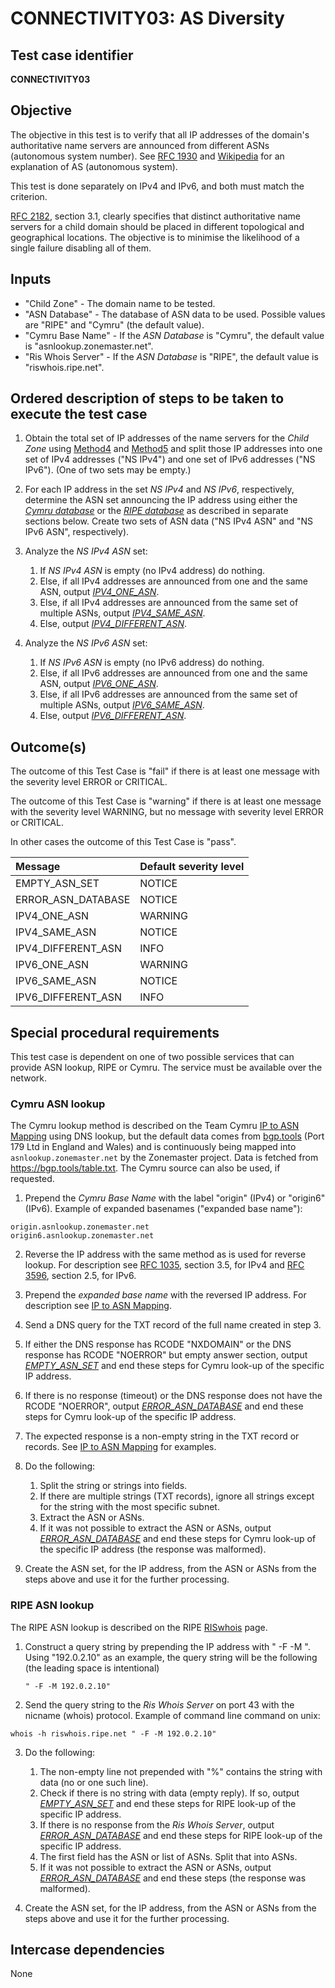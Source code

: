 # CONNECTIVITY03: AS Diversity

## Test case identifier

**CONNECTIVITY03**

## Objective

The objective in this test is to verify that all IP addresses of the domain's
authoritative name servers are announced from different ASNs (autonomous system 
number). See [RFC 1930] and [Wikipedia] for an explanation of AS (autonomous 
system).

This test is done separately on IPv4 and IPv6, and both must match the criterion.

[RFC 2182][RFC 2182#3.1], section 3.1, clearly specifies that distinct authoritative 
name servers for a child domain should be placed in different topological and 
geographical locations. The objective is to minimise the likelihood of a single 
failure disabling all of them. 


## Inputs

* "Child Zone" - The domain name to be tested.
* "ASN Database" - The database of ASN data to be used. Possible values
  are "RIPE" and "Cymru" (the default value).
* "Cymru Base Name" - If the *ASN Database* is "Cymru", the default value 
  is "asnlookup.zonemaster.net".
* "Ris Whois Server" - If the *ASN Database* is "RIPE", the default value 
  is "riswhois.ripe.net".


## Ordered description of steps to be taken to execute the test case

1. Obtain the total set of IP addresses of the name servers for the 
   *Child Zone* using [Method4] and [Method5] and split those IP addresses
   into one set of IPv4 addresses ("NS IPv4") and one set of IPv6 addresses
   ("NS IPv6"). (One of two sets may be empty.)

2. For each IP address in the set *NS IPv4* and *NS IPv6*, respectively, 
   determine the ASN set announcing the IP address using either the 
   *[Cymru database]* or the *[RIPE database]* as described in separate 
   sections below. Create two sets of ASN data ("NS IPv4 ASN" and 
   "NS IPv6 ASN", respectively).

3. Analyze the *NS IPv4 ASN* set:
   1. If *NS IPv4 ASN* is empty (no IPv4 address) do nothing.
   2. Else, if all IPv4 addresses are announced from one and the same ASN, output
      *[IPV4_ONE_ASN]*.
   3. Else, if all IPv4 addresses are announced from the same set of multiple 
      ASNs, output *[IPV4_SAME_ASN]*.
   4. Else, output *[IPV4_DIFFERENT_ASN]*.

4. Analyze the *NS IPv6 ASN* set:
   1. If *NS IPv6 ASN* is empty (no IPv6 address) do nothing.
   2. Else, if all IPv6 addresses are announced from one and the same ASN, output
      *[IPV6_ONE_ASN]*.
   3. Else, if all IPv6 addresses are announced from the same set of multiple 
      ASNs, output *[IPV6_SAME_ASN]*.
   4. Else, output *[IPV6_DIFFERENT_ASN]*.

## Outcome(s)

The outcome of this Test Case is "fail" if there is at least one 
message with the severity level ERROR or CRITICAL.

The outcome of this Test Case is "warning" if there is at least 
one message with the severity level WARNING, but no message with 
severity level ERROR or CRITICAL.

In other cases the outcome of this Test Case is "pass".

Message            |Default severity level
:------------------|:------------
EMPTY_ASN_SET      |NOTICE
ERROR_ASN_DATABASE |NOTICE
IPV4_ONE_ASN       |WARNING
IPV4_SAME_ASN      |NOTICE
IPV4_DIFFERENT_ASN |INFO
IPV6_ONE_ASN       |WARNING
IPV6_SAME_ASN      |NOTICE
IPV6_DIFFERENT_ASN |INFO


## Special procedural requirements

This test case is dependent on one of two possible services that can provide
ASN lookup, RIPE or Cymru. The service must be available over the network.


### Cymru ASN lookup

The Cymru lookup method is described on the Team Cymru [IP to ASN Mapping]
using DNS lookup, but the default data comes from [bgp.tools] (Port 179 Ltd
in England and Wales) and is continuously being mapped into
`asnlookup.zonemaster.net` by the Zonemaster project. Data is fetched from
<https://bgp.tools/table.txt>. The Cymru source can also be used, if
requested.

1. Prepend the *Cymru Base Name* with the label "origin" (IPv4) or 
   "origin6" (IPv6). Example of expanded basenames 
   ("expanded base name"):
   
```
origin.asnlookup.zonemaster.net
origin6.asnlookup.zonemaster.net
```

2. Reverse the IP address with the same method as is used for
   reverse lookup. For description see [RFC 1035][RFC 1035#3.5], section 3.5, 
   for IPv4 and [RFC 3596][RFC 3596#2.5], section 2.5, for IPv6.
 
3. Prepend the *expanded base name* with the reversed IP address. For
   description see [IP to ASN Mapping].

4. Send a DNS query for the TXT record of the full name created in step 3.

5. If either the DNS response has RCODE "NXDOMAIN" or the DNS response 
   has RCODE "NOERROR" but empty answer section, output
   *[EMPTY_ASN_SET]* and end these steps for Cymru look-up of the specific
   IP address.

6. If there is no response (timeout) or the DNS response does not have
   the RCODE "NOERROR", output *[ERROR_ASN_DATABASE]* and 
   end these steps for Cymru look-up of the specific IP address.

8. The expected response is a non-empty string in the TXT record or 
   records. See [IP to ASN Mapping] for examples.

9. Do the following:

   1. Split the string or strings into fields.
   2. If there are multiple strings (TXT records), ignore all strings
      except for the string with the most specific subnet.
   3. Extract the ASN or ASNs.
   4. If it was not possible to extract the ASN or ASNs, output 
      *[ERROR_ASN_DATABASE]* and end these steps for Cymru look-up of 
      the specific IP address (the response was malformed).

10. Create the ASN set, for the IP address, from the ASN or ASNs from
    the steps above and use it for the further processing.



### RIPE ASN lookup

The RIPE ASN lookup is described on the RIPE [RISwhois] page.

1. Construct a query string by prepending the IP address with
   " -F -M ". Using "192.0.2.10" as an example, the query string will
   be the following (the leading space is intentional)
   
   ```
   " -F -M 192.0.2.10" 
   ```
   
2. Send the query string to the *Ris Whois Server* on port
   43 with the nicname (whois) protocol. Example of command
   line command on unix:

```
whois -h riswhois.ripe.net " -F -M 192.0.2.10"
```

3. Do the following:
   1. The non-empty line not prepended with "%" contains the string
      with data (no or one such line).
   2. Check if there is no string with data (empty reply). If so, 
      output *[EMPTY_ASN_SET]* and end these steps for RIPE look-up
      of the specific IP address.
   3. If there is no response from the *Ris Whois Server*, output 
      *[ERROR_ASN_DATABASE]* and end these steps for RIPE look-up
      of the specific IP address.
   4. The first field has the ASN or list of ASNs. Split that into ASNs.
   5. If it was not possible to extract the ASN or ASNs, output 
      *[ERROR_ASN_DATABASE]* and end these steps (the response was 
      malformed).

8. Create the ASN set, for the IP address, from the ASN or ASNs from
   the steps above and use it for the further processing.

## Intercase dependencies

None


[Bgp.tools]:            https://bgp.tools/
[Cymru database]:       #cymru-asn-lookup
[EMPTY_ASN_SET]:        #outcomes 
[ERROR_ASN_DATABASE]:   #outcomes 
[IP to ASN Mapping]:    https://www.team-cymru.com/ip-asn-mapping
[IPV4_DIFFERENT_ASN]:   #outcomes 
[IPV4_ONE_ASN]:         #outcomes 
[IPV4_SAME_ASN]:        #outcomes 
[IPV6_DIFFERENT_ASN]:   #outcomes 
[IPV6_ONE_ASN]:         #outcomes 
[IPV6_SAME_ASN]:        #outcomes 
[Method4]:              ../Methods.md#method-4-obtain-glue-address-records-from-parent
[Method5]:              ../Methods.md#method-5-obtain-the-name-server-address-records-from-child
[RFC 1035#3.5]:         https://datatracker.ietf.org/doc/html/rfc1035#section-3.5
[RFC 1930]:             https://datatracker.ietf.org/doc/html/rfc1930
[RFC 2182#3.1]:         https://datatracker.ietf.org/doc/html/rfc2182#section-3.1
[RFC 3596#2.5]:         https://datatracker.ietf.org/doc/html/rfc3596#section-2.5
[RIPE database]:        #ripe-asn-lookup
[RISwhois]:             https://www.ripe.net/analyse/archived-projects/ris-tools-web-interfaces/riswhois
[Wikipedia]:            https://en.wikipedia.org/wiki/Autonomous_system_(Internet)
